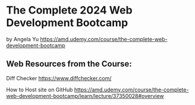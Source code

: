 # The Complete 2024 Web Development Bootcamp
by Angela Yu
https://amd.udemy.com/course/the-complete-web-development-bootcamp


## Web Resources from the Course:
Diff Checker
https://www.diffchecker.com/

How to Host site on GitHub
https://amd.udemy.com/course/the-complete-web-development-bootcamp/learn/lecture/37350028#overview


